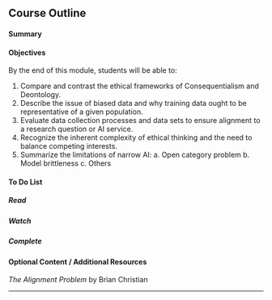 ## Course Outline

#### Summary

#### Objectives

By the end of this module, students will be able to:
1. Compare and contrast the ethical frameworks of Consequentialism and Deontology.
2. Describe the issue of biased data and why training data ought to be representative of a given population.
3. Evaluate data collection processes and data sets to ensure alignment to a research question or AI service.
4. Recognize the inherent complexity of ethical thinking and the need to balance competing interests.
5. Summarize the limitations of narrow AI:
    a. Open category problem
    b. Model brittleness
    c. Others

#### To Do List

##### Read

##### Watch

##### Complete

#### Optional Content / Additional Resources
*The Alignment Problem* by Brian Christian

***


